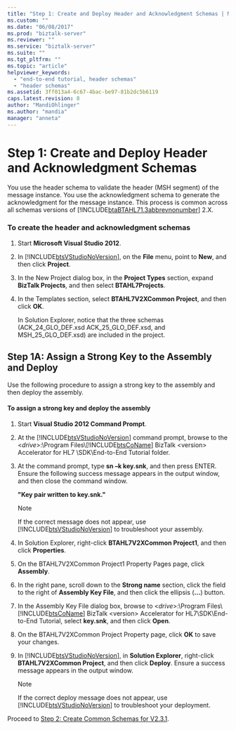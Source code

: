 ```yaml
---
title: "Step 1: Create and Deploy Header and Acknowledgment Schemas | Microsoft Docs"
ms.custom: ""
ms.date: "06/08/2017"
ms.prod: "biztalk-server"
ms.reviewer: ""
ms.service: "biztalk-server"
ms.suite: ""
ms.tgt_pltfrm: ""
ms.topic: "article"
helpviewer_keywords: 
  - "end-to-end tutorial, header schemas"
  - "header schemas"
ms.assetid: 3ff013a4-6c67-4bac-be97-81b2dc5b6119
caps.latest.revision: 8
author: "MandiOhlinger"
ms.author: "mandia"
manager: "anneta"
---
```

# Step 1: Create and Deploy Header and Acknowledgment Schemas
You use the header schema to validate the header (MSH segment) of the message instance. You use the acknowledgment schema to generate the acknowledgment for the message instance. This process is common across all schemas versions of [!INCLUDE[btaBTAHL71.3abbrevnonumber](../../includes/btabtahl71-3abbrevnonumber-md.md)] 2.X.  
  
### To create the header and acknowledgment schemas  
  
1.  Start **Microsoft Visual Studio 2012**.  
  
2.  In [!INCLUDE[btsVStudioNoVersion](../../includes/btsvstudionoversion-md.md)], on the **File** menu, point to **New**, and then click **Project**.  
  
3.  In the New Project dialog box, in the **Project Types** section, expand **BizTalk Projects**, and then select **BTAHL7Projects**.  
  
4.  In the Templates section, select **BTAHL7V2XCommon Project**, and then click **OK**.  
  
     In Solution Explorer, notice that the three schemas (ACK_24_GLO_DEF.xsd ACK_25_GLO_DEF.xsd, and MSH_25_GLO_DEF.xsd) are included in the project.  
  
## Step 1A: Assign a Strong Key to the Assembly and Deploy  
 Use the following procedure to assign a strong key to the assembly and then deploy the assembly.  
  
#### To assign a strong key and deploy the assembly  
  
1.  Start **Visual Studio 2012 Command Prompt**.  
  
2.  At the [!INCLUDE[btsVStudioNoVersion](../../includes/btsvstudionoversion-md.md)] command prompt, browse to the \<*drive*>:\Program Files\\[!INCLUDE[btsCoName](../../includes/btsconame-md.md)] BizTalk \<version> Accelerator for HL7 \SDK\End-to-End Tutorial folder.  
  
3.  At the command prompt, type **sn –k key.snk**, and then press ENTER. Ensure the following success message appears in the output window, and then close the command window.  
  
     **"Key pair written to key.snk."**  
  
    > [!NOTE]
    >  If the correct message does not appear, use [!INCLUDE[btsVStudioNoVersion](../../includes/btsvstudionoversion-md.md)] to troubleshoot your assembly.  
  
4.  In Solution Explorer, right-click **BTAHL7V2XCommon Project1**, and then click **Properties**.  
  
5.  On the BTAHL7V2XCommon Project1 Property Pages page, click **Assembly**.  
  
6.  In the right pane, scroll down to the **Strong name** section, click the field to the right of **Assembly Key File**, and then click the ellipsis (**…**) button.  
  
7.  In the Assembly Key File dialog box, browse to \<*drive*>:\Program Files\\[!INCLUDE[btsCoName](../../includes/btsconame-md.md)] BizTalk \<version> Accelerator for HL7\SDK\End-to-End Tutorial, select **key.snk**, and then click **Open**.  
  
8.  On the BTAHL7V2XCommon Project Property page, click **OK** to save your changes.  
  
9. In [!INCLUDE[btsVStudioNoVersion](../../includes/btsvstudionoversion-md.md)], in **Solution Explorer**, right-click **BTAHL7V2XCommon Project**, and then click **Deploy**. Ensure a success message appears in the output window.  
  
    > [!NOTE]
    >  If the correct deploy message does not appear, use [!INCLUDE[btsVStudioNoVersion](../../includes/btsvstudionoversion-md.md)] to troubleshoot your deployment.  
  
 Proceed to [Step 2: Create Common Schemas for V2.3.1](../../adapters-and-accelerators/accelerator-hl7/step-2-create-common-schemas-for-v2-3-1.md).
